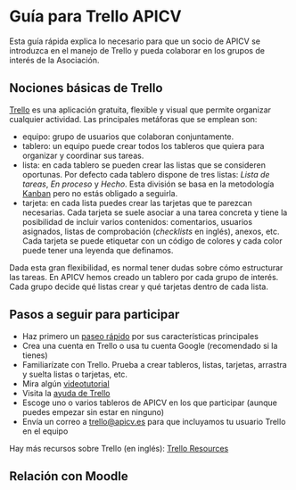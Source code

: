 # Guía para Trello APICV

Esta guía rápida explica lo necesario para que un socio de APICV se introduzca
en el manejo de Trello y pueda colaborar en los grupos de interés de la
Asociación.

## Nociones básicas de Trello

[Trello](https://trello.com) es una aplicación gratuita, flexible y visual que
permite organizar cualquier actividad. Las principales metáforas que se emplean
son:

* equipo: grupo de usuarios que colaboran conjuntamente.
* tablero: un equipo puede crear todos los tableros que quiera para organizar y
 coordinar sus tareas.
* lista: en cada tablero se pueden crear las listas que se consideren oportunas.
 Por defecto cada tablero dispone de tres listas: *Lista de tareas*, *En
proceso* y *Hecho*. Esta división se basa en la metodología
[Kanban](https://es.wikipedia.org/wiki/Kanban) pero no estás obligado a
seguirla.
* tarjeta: en cada lista puedes crear las tarjetas que te parezcan necesarias.
 Cada tarjeta se suele asociar a una tarea concreta y tiene la posibilidad de
incluir varios contenidos: comentarios, usuarios asignados, listas de
comprobación (*checklists* en inglés), anexos, etc. Cada tarjeta se puede
etiquetar con un código de colores y cada color puede tener una leyenda que
definamos.

Dada esta gran flexibilidad, es normal tener dudas sobre cómo estructurar las
tareas. En APICV hemos creado un tablero por cada grupo de interés. Cada grupo
decide qué listas crear y qué tarjetas dentro de cada lista.

## Pasos a seguir para participar

* Haz primero un [paseo rápido](https://trello.com/tour) por sus características principales
* Crea una cuenta en Trello o usa tu cuenta Google (recomendado si la tienes)
* Familiarízate con Trello. Prueba a crear tableros, listas, tarjetas, arrastra y suelta listas o tarjetas, etc.
* Mira algún [videotutorial](https://youtu.be/2lFY7E_bLvg)
* Visita la [ayuda de Trello](http://help.trello.com/)
* Escoge uno o varios tableros de APICV en los que participar (aunque puedes empezar sin estar en ninguno)
* Envía un correo a trello@apicv.es para que incluyamos tu usuario Trello en el equipo
 
Hay más recursos sobre Trello (en inglés): [Trello Resources](https://trello.com/b/nPNSBZjB)

## Relación con Moodle


